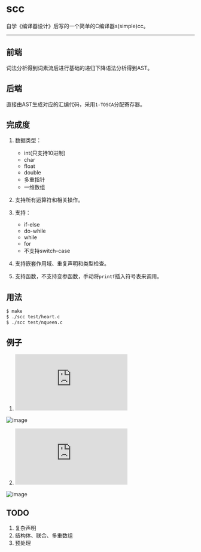 ﻿# scc

自学《编译器设计》后写的一个简单的C编译器s(simple)cc。

-----------------

## 前端
词法分析得到词素流后进行基础的递归下降语法分析得到AST。

## 后端
直接由AST生成对应的汇编代码，采用`1-TOSCA`分配寄存器。

## 完成度
1. 数据类型：
    * int(只支持10进制)
    * char
    * float
    * double
    * 多重指针
    * 一维数组

2. 支持所有运算符和相关操作。

3. 支持：
    * if-else 
    * do-while
    * while
    * for 
    * 不支持switch-case

4. 支持嵌套作用域、重复声明和类型检查。

5. 支持函数，不支持变参函数，手动将`printf`插入符号表来调用。

## 用法
```bash
$ make
$ ./scc test/heart.c
$ ./scc test/nqueen.c
```

## 例子
1. ![test/heart.c](https://github.com/zlwgx/scc/blob/master/test/heart.c)

![image](https://github.com/zlwgx/scc/blob/master/doc/heart.png)

2. ![test/nqueen.c](https://github.com/zlwgx/scc/blob/master/test/nqueen.c)

![image](https://github.com/zlwgx/scc/blob/master/doc/nqueen.png)

## TODO

1. 复杂声明
2. 结构体、联合、多重数组
3. 预处理

